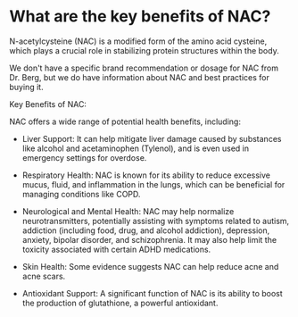 # What are the key benefits of NAC?

N-acetylcysteine (NAC) is a modified form of the amino acid cysteine, which plays a crucial role in stabilizing protein structures within the body. 

We don't have a specific brand recommendation or dosage for NAC from Dr. Berg, but we do have information about NAC and best practices for buying it. 

Key Benefits of NAC: 

NAC offers a wide range of potential health benefits, including: 

- Liver Support: It can help mitigate liver damage caused by substances like alcohol and acetaminophen (Tylenol), and is even used in emergency settings for overdose. 

- Respiratory Health: NAC is known for its ability to reduce excessive mucus, fluid, and inflammation in the lungs, which can be beneficial for managing conditions like COPD. 

- Neurological and Mental Health: NAC may help normalize neurotransmitters, potentially assisting with symptoms related to autism, addiction (including food, drug, and alcohol addiction), depression, anxiety, bipolar disorder, and schizophrenia. It may also help limit the toxicity associated with certain ADHD medications. 

- Skin Health: Some evidence suggests NAC can help reduce acne and acne scars. 

- Antioxidant Support: A significant function of NAC is its ability to boost the production of glutathione, a powerful antioxidant.